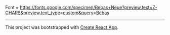 Font = https://fonts.google.com/specimen/Bebas+Neue?preview.text=Z-CHARS&preview.text_type=custom&query=Bebas

---

This project was bootstrapped with [Create React App](https://github.com/facebook/create-react-app).